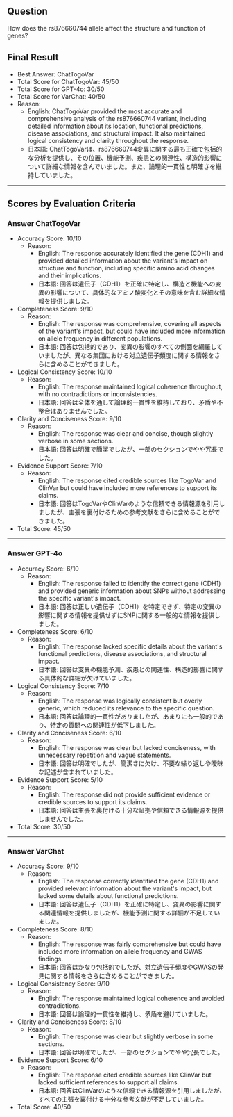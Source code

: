 ## Question

How does the rs876660744 allele affect the structure and function of genes?

## Final Result

- Best Answer: ChatTogoVar
- Total Score for ChatTogoVar: 45/50
- Total Score for GPT-4o: 30/50
- Total Score for VarChat: 40/50
- Reason:
  - English: ChatTogoVar provided the most accurate and comprehensive analysis of the rs876660744 variant, including detailed information about its location, functional predictions, disease associations, and structural impact. It also maintained logical consistency and clarity throughout the response.
  - 日本語: ChatTogoVarは、rs876660744変異に関する最も正確で包括的な分析を提供し、その位置、機能予測、疾患との関連性、構造的影響について詳細な情報を含んでいました。また、論理的一貫性と明確さを維持していました。

---

## Scores by Evaluation Criteria

### Answer ChatTogoVar
- Accuracy Score: 10/10
  - Reason: 
    - English: The response accurately identified the gene (CDH1) and provided detailed information about the variant's impact on structure and function, including specific amino acid changes and their implications.
    - 日本語: 回答は遺伝子（CDH1）を正確に特定し、構造と機能への変異の影響について、具体的なアミノ酸変化とその意味を含む詳細な情報を提供しました。
- Completeness Score: 9/10
  - Reason: 
    - English: The response was comprehensive, covering all aspects of the variant's impact, but could have included more information on allele frequency in different populations.
    - 日本語: 回答は包括的であり、変異の影響のすべての側面を網羅していましたが、異なる集団における対立遺伝子頻度に関する情報をさらに含めることができました。
- Logical Consistency Score: 10/10
  - Reason: 
    - English: The response maintained logical coherence throughout, with no contradictions or inconsistencies.
    - 日本語: 回答は全体を通して論理的一貫性を維持しており、矛盾や不整合はありませんでした。
- Clarity and Conciseness Score: 9/10
  - Reason: 
    - English: The response was clear and concise, though slightly verbose in some sections.
    - 日本語: 回答は明確で簡潔でしたが、一部のセクションでやや冗長でした。
- Evidence Support Score: 7/10
  - Reason: 
    - English: The response cited credible sources like TogoVar and ClinVar but could have included more references to support its claims.
    - 日本語: 回答はTogoVarやClinVarのような信頼できる情報源を引用しましたが、主張を裏付けるための参考文献をさらに含めることができました。
- Total Score: 45/50

---

### Answer GPT-4o
- Accuracy Score: 6/10
  - Reason: 
    - English: The response failed to identify the correct gene (CDH1) and provided generic information about SNPs without addressing the specific variant's impact.
    - 日本語: 回答は正しい遺伝子（CDH1）を特定できず、特定の変異の影響に関する情報を提供せずにSNPに関する一般的な情報を提供しました。
- Completeness Score: 6/10
  - Reason: 
    - English: The response lacked specific details about the variant's functional predictions, disease associations, and structural impact.
    - 日本語: 回答は変異の機能予測、疾患との関連性、構造的影響に関する具体的な詳細が欠けていました。
- Logical Consistency Score: 7/10
  - Reason: 
    - English: The response was logically consistent but overly generic, which reduced its relevance to the specific question.
    - 日本語: 回答は論理的一貫性がありましたが、あまりにも一般的であり、特定の質問への関連性が低下しました。
- Clarity and Conciseness Score: 6/10
  - Reason: 
    - English: The response was clear but lacked conciseness, with unnecessary repetition and vague statements.
    - 日本語: 回答は明確でしたが、簡潔さに欠け、不要な繰り返しや曖昧な記述が含まれていました。
- Evidence Support Score: 5/10
  - Reason: 
    - English: The response did not provide sufficient evidence or credible sources to support its claims.
    - 日本語: 回答は主張を裏付ける十分な証拠や信頼できる情報源を提供しませんでした。
- Total Score: 30/50

---

### Answer VarChat
- Accuracy Score: 9/10
  - Reason: 
    - English: The response correctly identified the gene (CDH1) and provided relevant information about the variant's impact, but lacked some details about functional predictions.
    - 日本語: 回答は遺伝子（CDH1）を正確に特定し、変異の影響に関する関連情報を提供しましたが、機能予測に関する詳細が不足していました。
- Completeness Score: 8/10
  - Reason: 
    - English: The response was fairly comprehensive but could have included more information on allele frequency and GWAS findings.
    - 日本語: 回答はかなり包括的でしたが、対立遺伝子頻度やGWASの発見に関する情報をさらに含めることができました。
- Logical Consistency Score: 9/10
  - Reason: 
    - English: The response maintained logical coherence and avoided contradictions.
    - 日本語: 回答は論理的一貫性を維持し、矛盾を避けていました。
- Clarity and Conciseness Score: 8/10
  - Reason: 
    - English: The response was clear but slightly verbose in some sections.
    - 日本語: 回答は明確でしたが、一部のセクションでやや冗長でした。
- Evidence Support Score: 6/10
  - Reason: 
    - English: The response cited credible sources like ClinVar but lacked sufficient references to support all claims.
    - 日本語: 回答はClinVarのような信頼できる情報源を引用しましたが、すべての主張を裏付ける十分な参考文献が不足していました。
- Total Score: 40/50